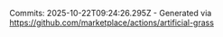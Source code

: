 Commits: 2025-10-22T09:24:26.295Z - Generated via https://github.com/marketplace/actions/artificial-grass
<br>
